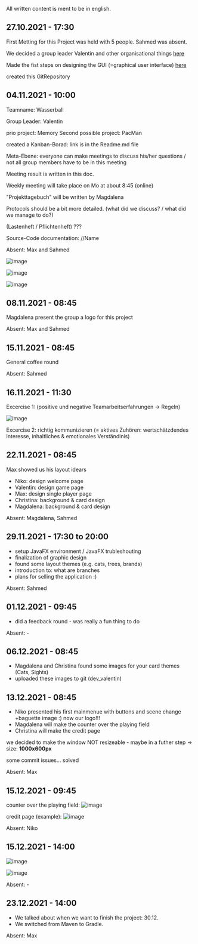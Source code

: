 All written content is ment to be in english.

## 27.10.2021 - 17:30

First Metting for this Project was held with 5 people. Sahmed was absent.

We decided a group leader Valentin and other organisational things 
[here](https://drive.google.com/file/d/1pYRl5bIodgd_bJX-sNuXpd0Cg2oJEoIn/view?usp=sharing)

Made the fist steps on designing the GUI (=graphical user interface)
[here](https://drive.google.com/file/d/1pWu8EJ_MnYO92v3KmSTloXjGKT8_qxuu/view?usp=sharing)

created this GitRepository

## 04.11.2021 - 10:00

Teamname: Wasserball

Group Leader: Valentin

prio project: Memory
Second possible project: PacMan

created a Kanban-Borad: link is in the Readme.md file

Meta-Ebene: everyone can make meetings to discuss his/her questions / not all group members have to be in this meeting

Meeting result is written in this doc.

Weekly meeting will take place on Mo at about 8:45 (online)

"Projekttagebuch" will be written by Magdalena

Protocols should be a bit more detailed. (what did we discuss? / what did we manage to do?)

(Lastenheft / Pflichtenheft) ??? 

Source-Code documentation: //Name

Absent: Max and Sahmed

![image](https://user-images.githubusercontent.com/92077153/140290069-42558e09-9f99-489d-a5ef-74e4a7263eae.png)

![image](https://user-images.githubusercontent.com/92077153/140290083-ebe030a4-65a3-4239-a564-127bbb98a07c.png)

![image](https://user-images.githubusercontent.com/92077153/140292130-28e03f86-e575-4ab0-b6a3-235f6d60a2d3.png)


## 08.11.2021 - 08:45

Magdalena present the group a logo for this project

Absent: Max and Sahmed


## 15.11.2021 - 08:45

General coffee round

Absent: Sahmed

## 16.11.2021 - 11:30

Excercise 1: (positive und negative Teamarbeitserfahrungen -> Regeln)

![image](https://user-images.githubusercontent.com/92077153/141975741-9f76c391-7d77-426f-a710-06a078f58281.png)

Excercise 2: richtig kommunizieren (= aktives Zuhören: wertschätzdendes Interesse, inhaltliches & emotionales Verständinis)

## 22.11.2021 - 08:45

Max showed us his layout idears

- Niko: design welcome page
- Valentin: design game page
- Max: design single player page
- Christina: background & card design
- Magdalena: background & card design

Absent: Magdalena, Sahmed

## 29.11.2021 - 17:30 to 20:00

- setup JavaFX environment / JavaFX trubleshouting
- finalization of graphic design
- found some layout themes (e.g. cats, trees, brands)
- introduction to: what are branches
- plans for selling the application :)

Absent: Sahmed

## 01.12.2021 - 09:45

- did a feedback round - was really a fun thing to do 

Absent: -

## 06.12.2021 - 08:45

- Magdalena and Christina found some images for your card themes (Cats, Sights)
- uploaded these images to git (dev_valentin)

## 13.12.2021 - 08:45

- Niko presented his first mainmenue with buttons and scene change +baguette image :) now our logo!!!
- Magdalena will make the counter over the playing field
- Christina will make the credit page

we decided to make the window NOT resizeable - maybe in a futher step
-> size: **1000x600px**

some commit issues... solved

Absent: Max

## 15.12.2021 - 09:45

counter over the playing field:
![image](https://user-images.githubusercontent.com/92077153/146168082-0b8756b1-6e11-4759-84ce-9a51b52b807f.png)

credit page (example):
![image](https://user-images.githubusercontent.com/92077153/146174226-41c34852-5f0b-4a50-b38f-7221a9ba74b5.png)


Absent: Niko

## 15.12.2021 - 14:00

![image](https://user-images.githubusercontent.com/92077153/146208599-ea2464a8-b6b1-4217-b387-fe99b67d17bf.png)

![image](https://user-images.githubusercontent.com/92077153/146208640-1052bbe7-eb16-43d9-a714-44f8fa18e810.png)

Absent: -

## 23.12.2021 - 14:00

- We talked about when we want to finish the project: 30.12.
- We switched from Maven to Gradle. 

Absent: Max
